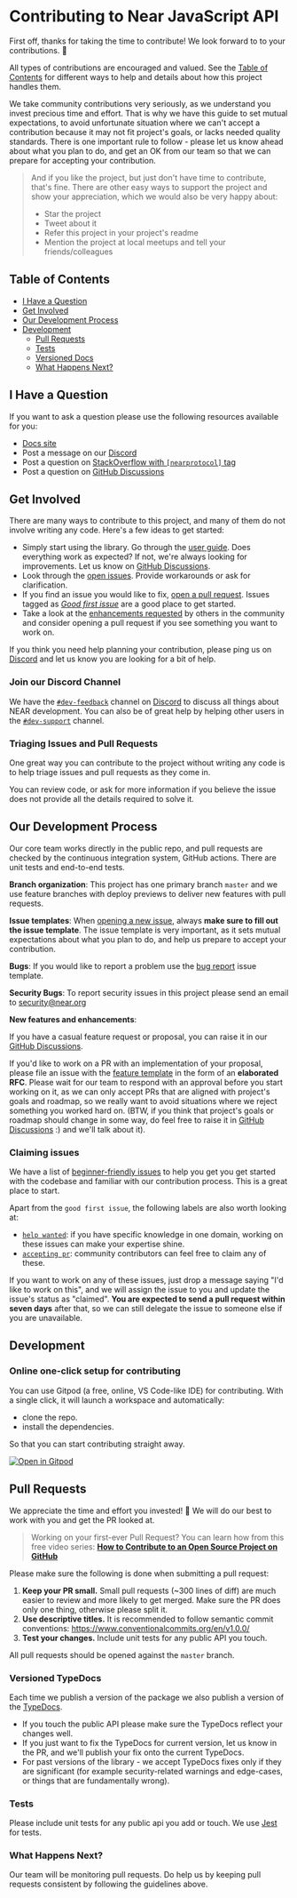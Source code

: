 # Contributing to Near JavaScript API

First off, thanks for taking the time to contribute! We look forward to to your contributions. 🎉

All types of contributions are encouraged and valued. See the [Table of Contents](#table-of-contents) for different ways to help and details about how this project handles them.

We take community contributions very seriously, as we understand you invest precious time and effort. That is why we have this guide to set mutual expectations, to avoid unfortunate situation where we can't accept a contribution because it may not fit project's goals, or lacks needed quality standards. There is one important rule to follow - please let us know ahead about what you plan to do, and get an OK from our team so that we can prepare for accepting your contribution.

> And if you like the project, but just don't have time to contribute, that's fine. There are other easy ways to support the project and show your appreciation, which we would also be very happy about:
> - Star the project
> - Tweet about it
> - Refer this project in your project's readme
> - Mention the project at local meetups and tell your friends/colleagues

## Table of Contents

- [I Have a Question](#i-have-a-question)
- [Get Involved](#get-involved)
- [Our Development Process](#our-development-process)
- [Development](#development)
  - [Pull Requests](#pull-requests)
  - [Tests](#tests)
  - [Versioned Docs](#versioned-docs)
  - [What Happens Next?](#what-happens-next)

## I Have a Question

If you want to ask a question please use the following resources available for you:

- [Docs site](https://docs.near.org/tools/chainless-api-ts/quick-reference)
- Post a message on our [Discord](https://near.chat/)
- Post a question on [StackOverflow with `[nearprotocol]` tag](https://stackoverflow.com/questions/tagged/nearprotocol)
- Post a question on [GitHub Discussions](https://github.com/wulianapp/chainless-api-ts/discussions)

## Get Involved

There are many ways to contribute to this project, and many of them do not involve writing any code. Here's a few ideas to get started:

- Simply start using the library. Go through the [user guide](https://docs.near.org/tools/chainless-api-ts/quick-reference). Does everything work as expected? If not, we're always looking for improvements. Let us know on [GitHub Discussions](https://github.com/wulianapp/chainless-api-ts/discussions).
- Look through the [open issues](https://github.com/wulianapp/chainless-api-ts/issues). Provide workarounds or ask for clarification.
- If you find an issue you would like to fix, [open a pull request](#pull-requests). Issues tagged as [_Good first issue_](https://github.com/wulianapp/chainless-api-ts/labels/good_first_issue) are a good place to get started.
- Take a look at the [enhancements requested](https://github.com/wulianapp/chainless-api-ts/labels/enhancement) by others in the community and consider opening a pull request if you see something you want to work on.

If you think you need help planning your contribution, please ping us on [Discord](https://near.chat) and let us know you are looking for a bit of help.

### Join our Discord Channel

We have the [`#dev-feedback`](https://discord.gg/XKGrd9h9TB) channel on [Discord](https://near.chat) to discuss all things about NEAR development. You can also be of great help by helping other users in the [`#dev-support`](https://discord.gg/Fy4WzwRgun) channel.

### Triaging Issues and Pull Requests

One great way you can contribute to the project without writing any code is to help triage issues and pull requests as they come in.

You can review code, or ask for more information if you believe the issue does not provide all the details required to solve it.

## Our Development Process

Our core team works directly in the public repo, and pull requests are checked by the continuous integration system, GitHub actions. There are unit tests and end-to-end tests.

**Branch organization**: This project has one primary branch `master` and we use feature branches with deploy previews to deliver new features with pull requests.

**Issue templates**: When [opening a new issue](https://github.com/wulianapp/chainless-api-ts/issues/new/choose), always **make sure to fill out the issue template**. The issue template is very important, as it sets mutual expectations about what you plan to do, and help us prepare to accept your contribution.

**Bugs**: If you would like to report a problem use the [bug report](https://github.com/wulianapp/chainless-api-ts/issues/new?assignees=&template=bug.yml) issue template.

**Security Bugs**: To report security issues in this project please send an email to [security@near.org](mailto:security@near.org)

**New features and enhancements**:

If you have a casual feature request or proposal, you can raise it in our [GitHub Discussions](https://github.com/wulianapp/chainless-api-ts/discussions/categories/ideas).

If you'd like to work on a PR with an implementation of your proposal, please file an issue with the [feature template](https://github.com/wulianapp/chainless-api-ts/issues/new?template=feature.yml) in the form of an **elaborated RFC**. Please wait for our team to respond with an approval before you start working on it, as we can only accept PRs that are aligned with project's goals and roadmap, so we really want to avoid situations where we reject something you worked hard on. (BTW, if you think that project's goals or roadmap should change in some way, do feel free to raise it in [GitHub Discussions](https://github.com/wulianapp/chainless-api-ts/discussions/) :)  and we'll talk about it). 

### Claiming issues
 
We have a list of [beginner-friendly issues](https://github.com/wulianapp/chainless-api-ts/labels/good_first_issue) to help you get you get started with the codebase and familiar with our contribution process. This is a great place to start.

Apart from the `good first issue`, the following labels are also worth looking at:

- [`help wanted`](https://github.com/wulianapp/chainless-api-ts/labels/help%20wanted): if you have specific knowledge in one domain, working on these issues can make your expertise shine.
- [`accepting pr`](https://github.com/wulianapp/chainless-api-ts/labels/status%3A%20accepting%20pr): community contributors can feel free to claim any of these.

If you want to work on any of these issues, just drop a message saying "I'd like to work on this", and we will assign the issue to you and update the issue's status as "claimed". **You are expected to send a pull request within seven days** after that, so we can still delegate the issue to someone else if you are unavailable.

## Development

### Online one-click setup for contributing

You can use Gitpod (a free, online, VS Code-like IDE) for contributing. With a single click, it will launch a workspace and automatically:

- clone the repo.
- install the dependencies.

So that you can start contributing straight away.

[![Open in Gitpod](https://gitpod.io/button/open-in-gitpod.svg)](https://gitpod.io/#https://github.com/wulianapp/chainless-api-ts)

## Pull Requests

We appreciate the time and effort you invested! 🙏 We will do our best to work with you and get the PR looked at.

> Working on your first-ever Pull Request? You can learn how from this free video series:
> [**How to Contribute to an Open Source Project on GitHub**](https://egghead.io/courses/how-to-contribute-to-an-open-source-project-on-github)

Please make sure the following is done when submitting a pull request:

1. **Keep your PR small.** Small pull requests (~300 lines of diff) are much easier to review and more likely to get merged. Make sure the PR does only one thing, otherwise please split it.
2. **Use descriptive titles.** It is recommended to follow semantic commit conventions: https://www.conventionalcommits.org/en/v1.0.0/
3. **Test your changes.** Include unit tests for any public API you touch.

All pull requests should be opened against the `master` branch.

### Versioned TypeDocs

Each time we publish a version of the package we also publish a version of the [TypeDocs](https://docs.near.org/tools/chainless-api-ts/reference).

- If you touch the public API please make sure the TypeDocs reflect your changes well.
- If you just want to fix the TypeDocs for current version, let us know in the PR, and we'll publish your fix onto the current TypeDocs.
- For past versions of the library - we accept TypeDocs fixes only if they are significant (for example security-related warnings and edge-cases, or things that are fundamentally wrong).

### Tests

Please include unit tests for any public api you add or touch. We use [Jest](https://jestjs.io/) for tests.

### What Happens Next?

Our team will be monitoring pull requests. Do help us by keeping pull requests consistent by following the guidelines above.
